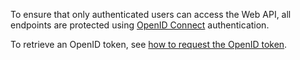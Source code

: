 ﻿To ensure that only authenticated users can access the Web API, all endpoints are protected using [OpenID Connect](https://openid.net/connect/) authentication.

To retrieve an OpenID token, see [how to request the OpenID token](https://developerdoc-mike-platform-prod.eu.mike-cloud.com/domain_services/web-api-mikecloud-authentication/#requesting-the-openid-token).

